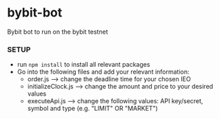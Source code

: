 # bybit-bot
Bybit bot to run on the bybit testnet

### SETUP
- run `npm install` to install all relevant packages
- Go into the following files and add your relevant information:
   - order.js --> change the deadline time for your chosen IEO
   - initializeClock.js --> change the amount and price to your desired values
   - executeApi.js --> change the following values: API key/secret, symbol and type (e.g. "LIMIT" OR "MARKET")

